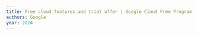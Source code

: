 ```yaml
---
title: Free cloud features and trial offer | Google Cloud Free Program — cloud.google.com
authors: Google
year: 2024
---
```


